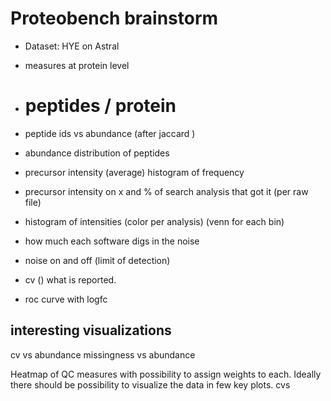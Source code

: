 # Proteobench brainstorm

- Dataset: HYE on Astral
- measures at protein level
- # peptides / protein
- peptide ids vs abundance (after jaccard ) 
- abundance distribution of peptides
- precursor intensity (average) histogram of frequency
- precursor intensity on x and % of search analysis that got it (per raw file)
- histogram of intensities (color per analysis) (venn for each bin)

- how much each software digs in the noise
- noise on and off (limit of detection)

- cv () what is reported.
- roc curve with logfc

## interesting visualizations 
cv vs abundance 
missingness vs abundance


Heatmap of QC measures with possibility to assign weights to each. Ideally there should be possibility to visualize the data in few key plots.
 cvs 
